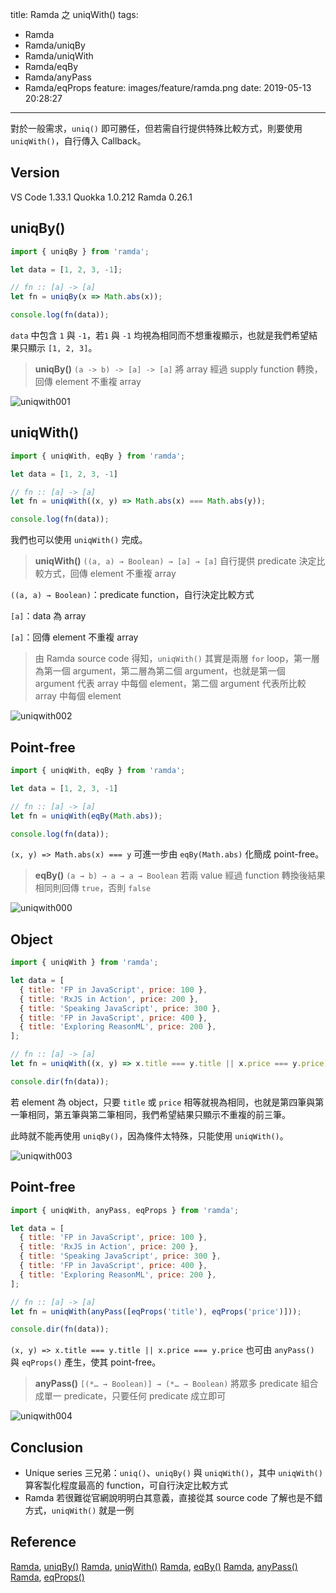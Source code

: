 title: Ramda 之 uniqWith()
tags:
  - Ramda
  - Ramda/uniqBy
  - Ramda/uniqWith
  - Ramda/eqBy
  - Ramda/anyPass
  - Ramda/eqProps
feature: images/feature/ramda.png
date: 2019-05-13 20:28:27
---
對於一般需求，`uniq()` 即可勝任，但若需自行提供特殊比較方式，則要使用 `uniqWith()`，自行傳入 Callback。

<!-- more -->

## Version

VS Code 1.33.1
Quokka 1.0.212
Ramda 0.26.1

## uniqBy()

```javascript
import { uniqBy } from 'ramda';

let data = [1, 2, 3, -1];

// fn :: [a] -> [a]
let fn = uniqBy(x => Math.abs(x));

console.log(fn(data));
```

`data` 中包含 `1` 與 `-1`，若`1` 與  `-1` 均視為相同而不想重複顯示，也就是我們希望結果只顯示 `[1, 2, 3]`。

> **uniqBy()**
> `(a -> b) -> [a] -> [a]`
> 將 array 經過 supply function 轉換，回傳 element 不重複 array

![uniqwith001](/images/ramda/uniqwith/uniqwith001.png)

## uniqWith()

```javascript
import { uniqWith, eqBy } from 'ramda';

let data = [1, 2, 3, -1]

// fn :: [a] -> [a]
let fn = uniqWith((x, y) => Math.abs(x) === Math.abs(y));

console.log(fn(data));
```

我們也可以使用 `uniqWith()` 完成。

> **uniqWith()**
> `((a, a) → Boolean) → [a] → [a]`
> 自行提供 predicate 決定比較方式，回傳 element 不重複 array

`((a, a) → Boolean)`：predicate function，自行決定比較方式

`[a]`：data 為 array

`[a]`：回傳 element 不重複 array

> 由 Ramda source code 得知，`uniqWith()` 其實是兩層 `for` loop，第一層為第一個 argument，第二層為第二個 argument，也就是第一個 argument 代表 array 中每個 element，第二個 argument 代表所比較 array 中每個 element

![uniqwith002](/images/ramda/uniqwith/uniqwith002.png)

## Point-free

```javascript
import { uniqWith, eqBy } from 'ramda';

let data = [1, 2, 3, -1]

// fn :: [a] -> [a]
let fn = uniqWith(eqBy(Math.abs));

console.log(fn(data));
```

`(x, y) => Math.abs(x) === y` 可進一步由 `eqBy(Math.abs)` 化簡成 point-free。

> **eqBy()**
> `(a → b) → a → a → Boolean`
> 若兩 value 經過 function 轉換後結果相同則回傳 `true`，否則 `false`

![uniqwith000](/images/ramda/uniqwith/uniqwith000.png)

## Object

```javascript
import { uniqWith } from 'ramda';

let data = [
  { title: 'FP in JavaScript', price: 100 },
  { title: 'RxJS in Action', price: 200 },
  { title: 'Speaking JavaScript', price: 300 },
  { title: 'FP in JavaScript', price: 400 },
  { title: 'Exploring ReasonML', price: 200 },
];

// fn :: [a] -> [a]
let fn = uniqWith((x, y) => x.title === y.title || x.price === y.price);

console.dir(fn(data));
```

若 element 為 object，只要 `title` 或 `price` 相等就視為相同，也就是第四筆與第一筆相同，第五筆與第二筆相同，我們希望結果只顯示不重複的前三筆。

此時就不能再使用 `uniqBy()`，因為條件太特殊，只能使用 `uniqWith()`。

![uniqwith003](/images/ramda/uniqwith/uniqwith003.png)

## Point-free

```javascript
import { uniqWith, anyPass, eqProps } from 'ramda';

let data = [
  { title: 'FP in JavaScript', price: 100 },
  { title: 'RxJS in Action', price: 200 },
  { title: 'Speaking JavaScript', price: 300 },
  { title: 'FP in JavaScript', price: 400 },
  { title: 'Exploring ReasonML', price: 200 },
];

// fn :: [a] -> [a]
let fn = uniqWith(anyPass([eqProps('title'), eqProps('price')]));

console.dir(fn(data));
```

`(x, y) => x.title === y.title || x.price === y.price` 也可由 `anyPass()` 與 `eqProps()` 產生，使其 point-free。

> **anyPass()**
> `[(*… → Boolean)] → (*… → Boolean)`
> 將眾多 predicate 組合成單一 predicate，只要任何 predicate 成立即可

![uniqwith004](/images/ramda/uniqwith/uniqwith004.png)

## Conclusion

* Unique series 三兄弟：`uniq()`、`uniqBy()` 與 `uniqWith()`，其中 `uniqWith()` 算客製化程度最高的 function，可自行決定比較方式
* Ramda 若很難從官網說明明白其意義，直接從其 source code 了解也是不錯方式，`uniqWith()` 就是一例

## Reference

[Ramda](https://ramdajs.com), [uniqBy()](https://ramdajs.com/docs/#uniqBy)
[Ramda](https://ramdajs.com), [uniqWith()](https://ramdajs.com/docs/#uniqWith)
[Ramda](https://ramdajs.com), [eqBy()](https://ramdajs.com/docs/#eqBy)
[Ramda](https://ramdajs.com), [anyPass()](https://ramdajs.com/docs/#anyPass)
[Ramda](https://ramdajs.com), [eqProps()](https://ramdajs.com/docs/#eqProps)
